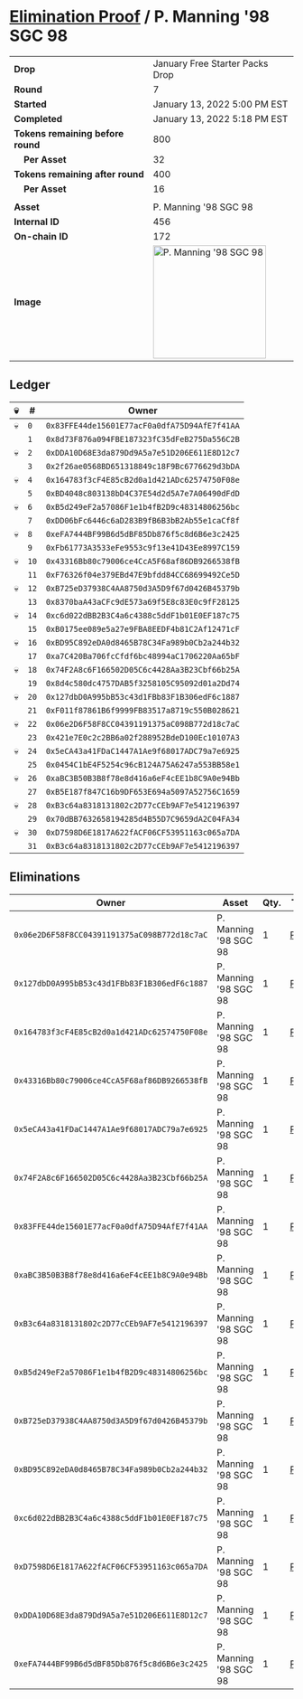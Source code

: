 # [Elimination Proof](./readme.md) / P. Manning &#039;98 SGC 98

|||
|---|---|
| **Drop** | January Free Starter Packs Drop |
| **Round** | 7 |
| **Started** | January 13, 2022 5:00 PM EST |
| **Completed** | January 13, 2022 5:18 PM EST |
| **Tokens remaining before round** | 800 |
| **&nbsp;&nbsp;&nbsp;&nbsp;Per Asset** | 32 |
| **Tokens remaining after round** | 400 |
| **&nbsp;&nbsp;&nbsp;&nbsp;Per Asset** | 16 |
| | |
| **Asset** | P. Manning &#039;98 SGC 98 |
| **Internal ID** | 456 |
| **On-chain ID** | 172 |
| **Image** | <img src="https://tcdn.blokpax.com/954504e8-1acd-4364-907a-e3603c636b11/417b12fbdb66e0f5f80f6acb70e773805001968a349434e280f0bd7bfd224e56.png" height="200" alt="P. Manning &#039;98 SGC 98" /> |

## Ledger

| 💀 | # | Owner |
| --- | --- | --- |
| 💀 | `0` | `0x83FFE44de15601E77acF0a0dfA75D94AfE7f41AA` |
|  | `1` | `0x8d73F876a094FBE187323fC35dFeB275Da556C2B` |
| 💀 | `2` | `0xDDA10D68E3da879Dd9A5a7e51D206E611E8D12c7` |
|  | `3` | `0x2f26ae0568BD651318849c18F9Bc6776629d3bDA` |
| 💀 | `4` | `0x164783f3cF4E85cB2d0a1d421ADc62574750F08e` |
|  | `5` | `0xBD4048c803138bD4C37E54d2d5A7e7A06490dFdD` |
| 💀 | `6` | `0xB5d249eF2a57086F1e1b4fB2D9c48314806256bc` |
|  | `7` | `0xDD06bFc6446c6aD283B9fB6B3bB2Ab55e1caCf8f` |
| 💀 | `8` | `0xeFA7444BF99B6d5dBF85Db876f5c8d6B6e3c2425` |
|  | `9` | `0xFb61773A3533eFe9553c9f13e41D43Ee8997C159` |
| 💀 | `10` | `0x43316Bb80c79006ce4CcA5F68af86DB9266538fB` |
|  | `11` | `0xF76326f04e379EBd47E9bfdd84CC68699492Ce5D` |
| 💀 | `12` | `0xB725eD37938C4AA8750d3A5D9f67d0426B45379b` |
|  | `13` | `0x8370baA43aCFc9dE573a69f5E8c83E0c9fF28125` |
| 💀 | `14` | `0xc6d022dBB2B3C4a6c4388c5ddF1b01E0EF187c75` |
|  | `15` | `0xB0175ee089e5a27e9FBA8EEDF4b81C2Af12471cF` |
| 💀 | `16` | `0xBD95C892eDA0d8465B78C34Fa989b0Cb2a244b32` |
|  | `17` | `0xa7C420Ba706fcCfdf6bc48994aC1706220Aa65bF` |
| 💀 | `18` | `0x74F2A8c6F166502D05C6c4428Aa3B23Cbf66b25A` |
|  | `19` | `0x8d4c580dc4757DAB5f3258105C95092d01a2Dd74` |
| 💀 | `20` | `0x127dbD0A995bB53c43d1FBb83F1B306edF6c1887` |
|  | `21` | `0xF011f87861B6f9999FB83517a8719c550B028621` |
| 💀 | `22` | `0x06e2D6F58F8CC04391191375aC098B772d18c7aC` |
|  | `23` | `0x421e7E0c2c2BB6a02f288952BdeD100Ec10107A3` |
| 💀 | `24` | `0x5eCA43a41FDaC1447A1Ae9f68017ADC79a7e6925` |
|  | `25` | `0x0454C1bE4F5254c96cB124A75A6247a553BB58e1` |
| 💀 | `26` | `0xaBC3B50B3B8f78e8d416a6eF4cEE1b8C9A0e94Bb` |
|  | `27` | `0xB5E187f847C16b9DF653E694a5097A52756C1659` |
| 💀 | `28` | `0xB3c64a8318131802c2D77cCEb9AF7e5412196397` |
|  | `29` | `0x70dBB7632658194285d4B55D7C9659dA2C04FA34` |
| 💀 | `30` | `0xD7598D6E1817A622fACF06CF53951163c065a7DA` |
|  | `31` | `0xB3c64a8318131802c2D77cCEb9AF7e5412196397` |


## Eliminations

| Owner | Asset | Qty. | Transaction |
| --- | --- | --- | --- |
| `0x06e2D6F58F8CC04391191375aC098B772d18c7aC` | P. Manning '98 SGC 98 | 1 | [Polygonscan](https://polygonscan.com/tx/0xf78da87df98e4c6fd9e1a451f0ec79e63fe15b90eee2d42dcd97db7bc167953a) |
| `0x127dbD0A995bB53c43d1FBb83F1B306edF6c1887` | P. Manning '98 SGC 98 | 1 | [Polygonscan](https://polygonscan.com/tx/0x12569389b6a24d9f3832b8b170cf016d282e00139db14302fce8f558e0b9bcb4) |
| `0x164783f3cF4E85cB2d0a1d421ADc62574750F08e` | P. Manning '98 SGC 98 | 1 | [Polygonscan](https://polygonscan.com/tx/0x4afff9634ad28c6962e39f2208b5bfb280c8893194814f44d55756f559bfab62) |
| `0x43316Bb80c79006ce4CcA5F68af86DB9266538fB` | P. Manning '98 SGC 98 | 1 | [Polygonscan](https://polygonscan.com/tx/0x10e9d6269fd67acc3c814599d5bc3922638924d8b240eeffe0b36e462ee87a2a) |
| `0x5eCA43a41FDaC1447A1Ae9f68017ADC79a7e6925` | P. Manning '98 SGC 98 | 1 | [Polygonscan](https://polygonscan.com/tx/0xc4f9069aae79f05e08642dc13ebc6750e2d37dd00ef8b1f81de1f221002cabc1) |
| `0x74F2A8c6F166502D05C6c4428Aa3B23Cbf66b25A` | P. Manning '98 SGC 98 | 1 | [Polygonscan](https://polygonscan.com/tx/0xa6b60529eff97ea4a0532d8c30528e887c4ce8da48421c381ed420e617049074) |
| `0x83FFE44de15601E77acF0a0dfA75D94AfE7f41AA` | P. Manning '98 SGC 98 | 1 | [Polygonscan](https://polygonscan.com/tx/0xfb6a875b2dba498ef8bd9069f4d04b6822fe122ce8eda6efa4f7ec3019f408c1) |
| `0xaBC3B50B3B8f78e8d416a6eF4cEE1b8C9A0e94Bb` | P. Manning '98 SGC 98 | 1 | [Polygonscan](https://polygonscan.com/tx/0x8638f320ae639fbfbb1e86d50382f6d32da1407a202d232f0db8c5752d0b7638) |
| `0xB3c64a8318131802c2D77cCEb9AF7e5412196397` | P. Manning '98 SGC 98 | 1 | [Polygonscan](https://polygonscan.com/tx/0x3829714aaa3aad64fd9110e9263f2c4837120b6cc4a94b3ff30d4b8516a5ca28) |
| `0xB5d249eF2a57086F1e1b4fB2D9c48314806256bc` | P. Manning '98 SGC 98 | 1 | [Polygonscan](https://polygonscan.com/tx/0x5fc970cff072fa3ce938aa34036193dca9723a8a687860ab113a87c464bceb33) |
| `0xB725eD37938C4AA8750d3A5D9f67d0426B45379b` | P. Manning '98 SGC 98 | 1 | [Polygonscan](https://polygonscan.com/tx/0x6036fbdf95737914109f110a3945fbb4a32de546e2f844d49bf7376e34d9bf98) |
| `0xBD95C892eDA0d8465B78C34Fa989b0Cb2a244b32` | P. Manning '98 SGC 98 | 1 | [Polygonscan](https://polygonscan.com/tx/0x4f0718f4a9f8cd5e791580844f92590bf0b4a5b40659f0dc691eac8c9d8216ec) |
| `0xc6d022dBB2B3C4a6c4388c5ddF1b01E0EF187c75` | P. Manning '98 SGC 98 | 1 | [Polygonscan](https://polygonscan.com/tx/0xa7ccd7c8cec0b8059f846d175f8c38354b69f82aaaeb969cee2842b899e5c776) |
| `0xD7598D6E1817A622fACF06CF53951163c065a7DA` | P. Manning '98 SGC 98 | 1 | [Polygonscan](https://polygonscan.com/tx/0x3a4c8df9d7a18320b4990f52af719c6a5bafb5b19cb51f21b80237d44ab7bfcd) |
| `0xDDA10D68E3da879Dd9A5a7e51D206E611E8D12c7` | P. Manning '98 SGC 98 | 1 | [Polygonscan](https://polygonscan.com/tx/0x200fb98c8371ea59c5aa59bf98a51842cf5a531085553147252671b729f64557) |
| `0xeFA7444BF99B6d5dBF85Db876f5c8d6B6e3c2425` | P. Manning '98 SGC 98 | 1 | [Polygonscan](https://polygonscan.com/tx/0xc46348a9623acb40e5458ff89be45d345a10a6055b326702c1b28e2a3fd40c15) |
